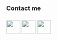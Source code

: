 <!-- [<img alert="right" width="150px" src="https://user-images.githubusercontent.com/68658609/132951098-506317d7-7434-4e1d-a30c-a5d69e77bc58.gif" />][github]
<br /> -->

<h3> Contact me <h3 />  

[<img width="37px" src="https://user-images.githubusercontent.com/68658609/132950075-b848d17c-6b93-4202-bdcb-c7b09b266e11.png" />][vk]
[<img width="37px" src="https://user-images.githubusercontent.com/68658609/132949840-5f10bcd3-f2ac-424a-8433-27e7fc044e5f.jpg" />][telegram]
[<img width="37px" src="https://github.com/MeeLeSh/screenshots/blob/79f616b6c5a18230ab0ccdb39c67a647c7c35bad/49408.png" />][linkedIn]
  
[github]: https://github.com/MeeLeSh
[vk]: https://vk.com/meelesh
[telegram]: https://t.me/meeleshx
[linkedIn]: https://www.linkedin.com/in/lesha-mihailov-b34520239/

